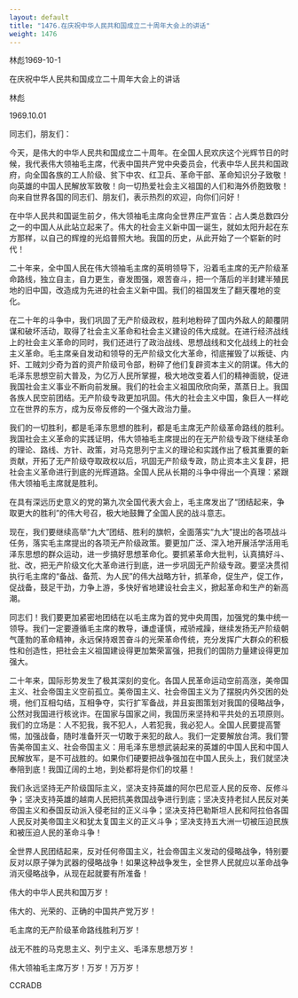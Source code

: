 ```yaml
---
layout: default
title: "1476.在庆祝中华人民共和国成立二十周年大会上的讲话"
weight: 1476
---
```


林彪1969-10-1

在庆祝中华人民共和国成立二十周年大会上的讲话

林彪

1969.10.01

同志们，朋友们：

今天，是伟大的中华人民共和国成立二十周年。在全国人民欢庆这个光辉节日的时候，我代表伟大领袖毛主席，代表中国共产党中央委员会，代表中华人民共和国政府，向全国各族的工人阶级、贫下中农、红卫兵、革命干部、革命知识分子致敬！向英雄的中国人民解放军致敬！向一切热爱社会主义祖国的人们和海外侨胞致敬！向来自世界各国的同志们、朋友们，表示热烈的欢迎，向你们问好！

在中华人民共和国诞生前夕，伟大领袖毛主席向全世界庄严宣告：占人类总数四分之一的中国人从此站立起来了。伟大的社会主义新中国一诞生，就如太阳升起在东方那样，以自己的辉煌的光焰普照大地。我国的历史，从此开始了一个崭新的时代！

二十年来，全中国人民在伟大领袖毛主席的英明领导下，沿着毛主席的无产阶级革命路线，独立自主，自力更生，奋发图强，艰苦奋斗，把一个落后的半封建半殖民地的旧中国，改造成为先进的社会主义新中国。我们的祖国发生了翻天覆地的变化。

在二十年的斗争中，我们巩固了无产阶级政权，胜利地粉碎了国内外敌人的颠覆阴谋和破坏活动，取得了社会主义革命和社会主义建设的伟大成就。在进行经济战线上的社会主义革命的同时，我们还进行了政治战线、思想战线和文化战线上的社会主义革命。毛主席亲自发动和领导的无产阶级文化大革命，彻底摧毁了以叛徒、内奸、工贼刘少奇为首的资产阶级司令部，粉碎了他们复辟资本主义的阴谋。伟大的毛泽东思想空前大普及，为亿万人民所掌握，极大地改变着人们的精神面貌，促进我国社会主义事业不断向前发展。我们的社会主义祖国欣欣向荣，蒸蒸日上。我国各族人民空前团结。无产阶级专政更加巩固。伟大的社会主义中国，象巨人一样屹立在世界的东方，成为反帝反修的一个强大政治力量。

我们的一切胜利，都是毛泽东思想的胜利，都是毛主席无产阶级革命路线的胜利。我国社会主义革命的实践证明，伟大领袖毛主席提出的在无产阶级专政下继续革命的理论、路线、方针、政策，对马克思列宁主义的理论和实践作出了极其重要的新贡献，开拓了无产阶级夺取政权以后，巩固无产阶级专政，防止资本主义复辟，把社会主义革命进行到底的光辉道路。全国人民从长期的斗争中得出一个真理：紧跟伟大领袖毛主席就是胜利。

在具有深远历史意义的党的第九次全国代表大会上，毛主席发出了“团结起来，争取更大的胜利”的伟大号召，极大地鼓舞了全国人民的战斗意志。

现在，我们要继续高举“九大”团结、胜利的旗帜，全面落实“九大”提出的各项战斗任务，落实毛主席提出的各项无产阶级政策。要更加广泛、深入地开展活学活用毛泽东思想的群众运动，进一步搞好思想革命化。要抓紧革命大批判，认真搞好斗、批、改，把无产阶级文化大革命进行到底，进一步巩固无产阶级专政。要坚决贯彻执行毛主席的“备战、备荒、为人民”的伟大战略方针，抓革命，促生产，促工作，促战备，鼓足干劲，力争上游，多快好省地建设社会主义，掀起革命和生产的新高潮。

同志们！我们要更加紧密地团结在以毛主席为首的党中央周围，加强党的集中统一领导。我们一定要遵循毛主席的教导，谦虚谨慎，戒骄戒躁，继续发扬无产阶级朝气蓬勃的革命精神，永远保持艰苦奋斗的光荣革命传统，充分发挥广大群众的积极性和创造性，把社会主义祖国建设得更加繁荣富强，把我们的国防力量建设得更加强大。

二十年来，国际形势发生了极其深刻的变化。各国人民革命运动空前高涨，美帝国主义、社会帝国主义空前孤立。美帝国主义、社会帝国主义为了摆脱内外交困的处境，他们互相勾结，互相争夺，实行扩军备战，并且妄图策划对我国的侵略战争，公然对我国进行核讹诈。在国家与国家之间，我国历来坚持和平共处的五项原则。我们的立场是：人不犯我，我不犯人，人若犯我，我必犯人。全国人民要提高警惕，加强战备，随时准备歼灭一切敢于来犯的敌人。我们一定要解放台湾。我们警告美帝国主义、社会帝国主义：用毛泽东思想武装起来的英雄的中国人民和中国人民解放军，是不可战胜的。如果你们硬要把战争强加在中国人民头上，我们就坚决奉陪到底！我国辽阔的土地，到处都将是你们的坟墓！

我们永远坚持无产阶级国际主义，坚决支持英雄的阿尔巴尼亚人民的反帝、反修斗争；坚决支持英雄的越南人民把抗美救国战争进行到底；坚决支持老挝人民反对美帝国主义和泰国反动派入侵老挝的正义斗争；坚决支持巴勒斯坦人民和阿拉伯各国人民反对美帝国主义和犹太复国主义的正义斗争；坚决支持五大洲一切被压迫民族和被压迫人民的革命斗争！

全世界人民团结起来，反对任何帝国主义，社会帝国主义发动的侵略战争，特别要反对以原子弹为武器的侵略战争！如果这种战争发生，全世界人民就应以革命战争消灭侵略战争，从现在起就要有所准备！

伟大的中华人民共和国万岁！

伟大的、光荣的、正确的中国共产党万岁！

毛主席的无产阶级革命路线胜利万岁！

战无不胜的马克思主义、列宁主义、毛泽东思想万岁！

伟大领袖毛主席万岁！万岁！万万岁！

CCRADB

